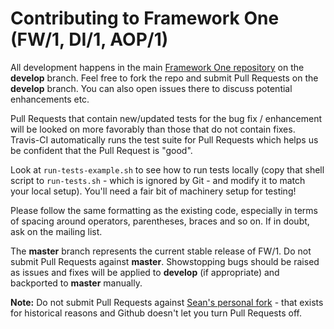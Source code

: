 Contributing to Framework One (FW/1, DI/1, AOP/1)
==
All development happens in the main [Framework One repository](https://github.com/framework-one/fw1) on the **develop** branch. Feel free to fork the repo and submit Pull Requests on the **develop** branch. You can also open issues there to discuss potential enhancements etc.

Pull Requests that contain new/updated tests for the bug fix / enhancement will be looked on more favorably than those that do not contain fixes. Travis-CI automatically runs the test suite for Pull Requests which helps us be confident that the Pull Request is "good".

Look at `run-tests-example.sh` to see how to run tests locally (copy that shell script to `run-tests.sh` - which is ignored by Git - and modify it to match your local setup). You'll need a fair bit of machinery setup for testing!

Please follow the same formatting as the existing code, especially in terms of spacing around operators, parentheses, braces and so on. If in doubt, ask on the mailing list.

The **master** branch represents the current stable release of FW/1. Do not submit Pull Requests against **master**. Showstopping bugs should be raised as issues and fixes will be applied to **develop** (if appropriate) and backported to **master** manually.

**Note:** Do not submit Pull Requests against [Sean's personal fork](https://github.com/seancorfield/fw1) - that exists for historical reasons and Github doesn't let you turn Pull Requests off.
